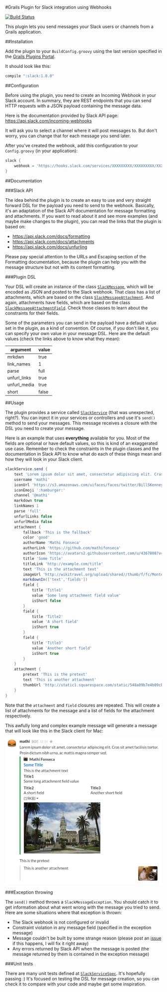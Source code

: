 #Grails Plugin for Slack integration using Webhooks

[![Build Status](https://travis-ci.org/mathifonseca/grails-slack.svg?branch=master)](https://travis-ci.org/mathifonseca/grails-slack)

This plugin lets you send messages your Slack users or channels from a Grails application.

##Installation

Add the plugin to your `BuildConfig.groovy` using the last version specified in the [Grails Plugins Portal](http://grails.org/plugin/slack).

It should look like this:

```groovy
compile ":slack:1.0.0"
```

##Configuration

Before using the plugin, you need to create an Incoming Webhook in your Slack account. In summary, they are REST endpoints that you can send HTTP requests with a JSON payload containing the message data.

Here is the documentation provided by Slack API page: https://api.slack.com/incoming-webhooks

It will ask you to select a channel where it will post messages to. But don't worry, you can change that for each message you send later.

After you've created the webhook, add this configuration to your `Config.groovy` (in your application):

```groovy
slack {
    webhook = 'https://hooks.slack.com/services/XXXXXXXXX/XXXXXXXXX/XXXXXXXXXXXXXXXXXXXXXXXX'
}
```

##Documentation

###Slack API

The idea behind the plugin is to create an easy to use and very straight forward DSL for the payload you need to send to the webhook. Basically, it's an adaptation of the Slack API documentation for message formatting and attachments. If you want to read about it and see more examples (and maybe make changes to the plugin), you can read the links that the plugin is based on:

- https://api.slack.com/docs/formatting
- https://api.slack.com/docs/attachments
- https://api.slack.com/docs/unfurling

Please pay special attention to the URLs and Escaping section of the Formatting documentation, because the plugin can help you with the message structure but not with its content formatting.

###Plugin DSL

Your DSL will create an instance of the class [`SlackMessage`](src/groovy/grails/plugin/slack/SlackMessage.groovy), which will be encoded as JSON and posted to the Slack webhook. That class has a list of attachments, which are based on the class [`SlackMessageAttachment`](src/groovy/grails/plugin/slack/SlackMessageAttachment.groovy). And again, attachments have fields, which are based on the class [`SlackMessageAttachmentField`](src/groovy/grails/plugin/slack/SlackMessageAttachmentField.groovy). Check those classes to learn about the constraints for their fields.

Some of the parameters you can send in the payload have a default value set in the plugin, as a kind of convention. Of course, if you don't like it, you can specify your own value in your message DSL. Here are the default values (check the links above to know what they mean):

| argument | value |
|---|---|
| mrkdwn | true |
| link_names | 1 |
| parse | full |
| unfurl_links | true |
| unfurl_media | true |
| short | false |

##Usage

The plugin provides a service called [`SlackService`](grails-app/services/grails/plugin/slack/SlackService.groovy) (that was unexpected, right?). You can inject it in your services or controllers and use it's `send()` method to send your messages. This message receives a closure with the DSL you need to create your message.

Here is an example that uses **everything** available for you. Most of the fields are optional or have default values, so this is kind of an exaggerated use case. Remember to check the constraints in the plugin classes and the documentation in Slack API to know what do each of these things mean and how they will look in your Slack client.

```groovy
slackService.send {
    text 'Lorem ipsum dolor sit amet, consectetur adipiscing elit. Cras sit amet facilisis tortor. Proin dictum nibh urna, ac mattis magna semper sed.'
    username 'mathi'
    iconUrl 'https://s3.amazonaws.com/uifaces/faces/twitter/BillSKenney/128.jpg'
    iconEmoji ':hamburger:'
    channel '@mathi'
    markdown true
    linkNames 1
    parse 'full'
    unfurlLinks false
    unfurlMedia false
    attachment {
        fallback 'This is the fallback'
        color 'good'
        authorName 'Mathi Fonseca'
        authorLink 'https://github.com/mathifonseca'
        authorIcon 'https://avatars2.githubusercontent.com/u/4367808?v=3&s=460'
        title 'Some Title'
        titleLink 'http://example.com/title'
        text 'This is the attachment text'
        imageUrl 'http://wikitravel.org/upload/shared//thumb/f/fc/Montevideo.jpg/300px-Montevideo.jpg'
        markdownIn(['text','fields'])
        field {
            title 'Title1'
            value 'Some long attachment field value'
            isShort false
        }
        field {
            title 'Title2'
            value 'A short field'
            isShort true
        }
        field {
            title 'Title3'
            value 'Another short field'
            isShort true
        }
    }
    attachment {
        pretext 'This is the pretext'
        text 'This is another attachment'
        thumbUrl 'http://static1.squarespace.com/static/548a09b7e4b09cb7481d6e1d/t/5537e336e4b05a14c754b6d2/1429726013683/'
    }
}
```

Note that the `attachment` and `field` closures are repeated. This will create a list of attachments for the message and a list of fields for the attachment respectively.

This awfully long and complex example message will generate a message that will look like this in the Slack client for Mac:

![Slack Screenshot](slack.png)

###Exception throwing

The `send()` method throws a `SlackMessageException`. You should catch it to get information about what went wrong with the message you tried to send. Here are some situations where that exception is thrown:

- The Slack webhook is not configured or invalid
- Constraint violation in any message field (specified in the exception message)
- Message couldn't be built by some strange reason (please post an [issue](https://github.com/mathifonseca/grails-slack/issues) if this happens, I will fix it right away)
- Any errors returned by Slack API when the message is posted (the message returned by them is contained in the exception message)

###Unit tests

There are many unit tests defined at [`SlackServiceSpec`](test/unit/grails/plugin/slack/SlackServiceSpec.groovy). It's hopefully passing :) It's focused on testing the DSL for message creation, so you can check it to compare with your code and maybe get some inspiration.
